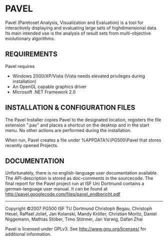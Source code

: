 
PAVEL
=====

Pavel (Paretoset Analysis, Visualization and Evaluation) is a tool for
interactively displaying and evaluating large sets of highdimensional data.
Its main intended use is the analysis of result sets from multi-objective
evolutionary algorithms.

REQUIREMENTS
------------

Pavel requires
  - Windows 2000/XP/Vista (Vista needs elevated privileges during installation)
  - An OpenGL capable graphics driver
  - Microsoft .NET Framework 2.0

INSTALLATION & CONFIGURATION FILES
----------------------------------

The Pavel Installer copies Pavel to the designated location, registers the
file extension ".pav" and places a shortcut on the desktop and in the start
menu. No other actions are performed during the installation.

When run, Pavel creates a file under %APPDATA%\PG500\Pavel that stores recently
opened Projects.

DOCUMENTATION
-------------

Unfortunately, there is no english-language user documentation available.
The API-description is stored as doc-comments in the sourcecode.
The final report for the Pavel project run at ISF Uni Dortmund contains a
german-language user manual.
It can be found at http://pavel.googlecode.com/files/pavel_endbericht.pdf

________________________________________________________________________________

Copyright ©2007 PG500 ISF TU Dortmund
  Christoph Begau, Christoph Heuel,  Raffael Joliet,   Jan Kolanski,
  Mandy Kröller,   Christian Moritz, Daniel Niggemann, Mathias Stöber,
  Timo Stönner,    Jan Varwig,       Dafan Zhai

Pavel is licensed under GPLv3.
See http://www.gnu.org/licenses/ for additional information.
